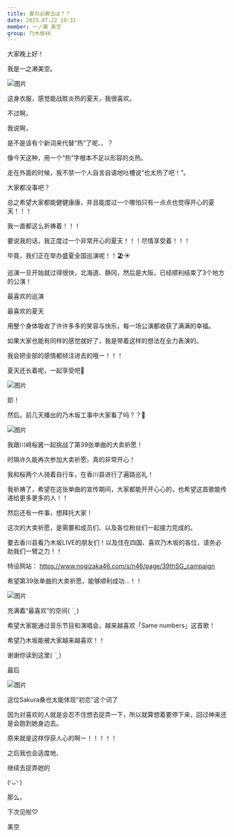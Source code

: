 ```yaml
---
title: 夏の必勝法は？？
date: 2025.07.22 19:31
member: 一ノ瀬 美空
group: 乃木坂46
---
```





大家晚上好！

我是一之濑美空。




![图片](https://www.nogizaka46.com/files/46/diary/n46/MEMBER/moblog/202507/mobAtry6m.jpg)



这身衣服，感觉能战胜炎热的夏天，我很喜欢。



不过啊，



我说啊，



是不是该有个新词来代替“热”了呢、、？



像今天这种，用一个“热”字根本不足以形容的炎热。



走在外面的时候，我不禁一个人自言自语地吐槽说“也太热了吧！”。



大家都没事吧？



总之希望大家都能健健康康，并且能度过一个哪怕只有一点点也觉得开心的夏天！！！

我一直都这么祈祷着！！！







要说我的话，我正度过一个非常开心的夏天！！！尽情享受着！！！



毕竟，我们正在举办盛夏全国巡演呢！！🏖☀️




巡演一旦开始就过得很快，北海道、静冈，然后是大阪，已经顺利结束了3个地方的公演！



最喜欢的巡演



最喜欢的夏天



用整个身体吸收了许许多多的笑容与快乐，每一场公演都收获了满满的幸福。



如果大家也能有同样的感觉就好了，我是带着这样的想法在全力表演的。



我会把全部的感情都倾注进去的哦ー！！！



夏天还长着呢，一起享受吧🫶




![图片](https://www.nogizaka46.com/files/46/diary/n46/MEMBER/moblog/202507/mobznVVVh.jpg)




耶！








然后。前几天播出的乃木坂工事中大家看了吗？？👀




![图片](https://www.nogizaka46.com/files/46/diary/n46/MEMBER/moblog/202507/mobspGRtt.jpg)



我跟川﨑桜酱一起挑战了第39张单曲的大卖祈愿！



时隔许久能再次参加大卖祈愿，真的非常开心！



我和桜两个人骑着自行车，在香川县进行了遍路巡礼！

我祈祷了，希望在这张单曲的宣传期间，大家都能开开心心的，也希望这首歌能传递给更多更多的人！！





然后还有一件事，想拜托大家！



这次的大卖祈愿，是需要和成员们、以及各位粉丝们一起接力完成的。

要去香川县看乃木坂LIVE的朋友们！以及住在四国、喜欢乃木坂的各位，请务必助我们一臂之力！！



特设网站：
https://www.nogizaka46.com/s/n46/page/39thSG_campaign




希望第39张单曲的大卖祈愿，能够顺利成功...！！







![图片](https://www.nogizaka46.com/files/46/diary/n46/MEMBER/moblog/202507/mobtMp09q.jpg)



充满着“最喜欢”的空间( ¨̮ )




希望大家能通过音乐节目和演唱会，越来越喜欢「Same numbers」这首歌！



希望乃木坂能被大家越来越喜欢！！



谢谢你读到这里( ¨̮ )







最后




![图片](https://www.nogizaka46.com/files/46/diary/n46/MEMBER/moblog/202507/mobegnpbd.jpg)



这位Sakura桑也太能体现“初恋”这个词了



因为对喜欢的人就是会忍不住想去捉弄一下，所以就算想着要停下来，回过神来还是会跑到她身边去。



原来就是这样俘获人心的啊ー！！！！！



之后我也会适度地、

继续去捉弄她的

(◜ᴗ◝ )








那么，



下次见啦♡



美空




